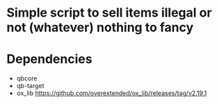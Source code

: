 # Simple script to sell items illegal or not (whatever) nothing to fancy

# Dependencies

- qbcore
- qb-target
- ox_lib https://github.com/overextended/ox_lib/releases/tag/v2.19.1
